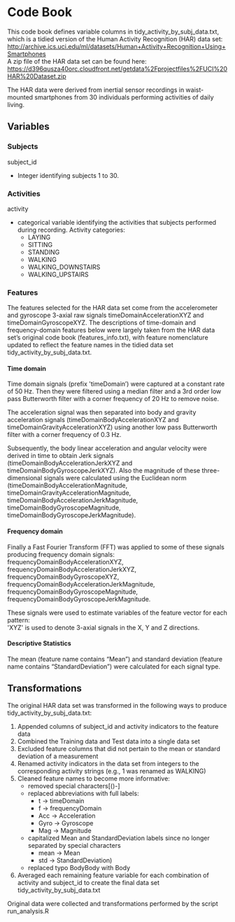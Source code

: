 # Code Book
This code book defines variable columns in tidy_activity_by_subj_data.txt, which is a tidied version of the Human Activity Recognition (HAR) data set: http://archive.ics.uci.edu/ml/datasets/Human+Activity+Recognition+Using+Smartphones  
A zip file of the HAR data set can be found here: https://d396qusza40orc.cloudfront.net/getdata%2Fprojectfiles%2FUCI%20HAR%20Dataset.zip

The HAR data were derived from inertial sensor recordings in waist-mounted smartphones from 30 individuals performing activities of daily living.

## Variables

### Subjects
subject_id
* Integer identifying subjects 1 to 30.

### Activities
activity
* categorical variable identifying the activities that subjects performed during recording. Activity categories:
   * LAYING
   * SITTING
   * STANDING
   * WALKING
   * WALKING_DOWNSTAIRS
   * WALKING_UPSTAIRS

### Features
The features selected for the HAR data set come from the accelerometer and gyroscope 3-axial raw signals timeDomainAccelerationXYZ and timeDomainGyroscopeXYZ. The descriptions of time-domain and frequency-domain features below were largely taken from the HAR data set’s original code book (features_info.txt), with feature nomenclature updated to reflect the feature names in the tidied data set tidy_activity_by_subj_data.txt.

#### Time domain
Time domain signals (prefix 'timeDomain’) were captured at a constant rate of 50 Hz. Then they were filtered using a median filter and a 3rd order low pass Butterworth filter with a corner frequency of 20 Hz to remove noise. 

The acceleration signal was then separated into body and gravity acceleration signals (timeDomainBodyAccelerationXYZ and timeDomainGravityAccelerationXYZ) using another low pass Butterworth filter with a corner frequency of 0.3 Hz. 

Subsequently, the body linear acceleration and angular velocity were derived in time to obtain Jerk signals (timeDomainBodyAccelerationJerkXYZ and timeDomainBodyGyroscopeJerkXYZ). Also the magnitude of these three-dimensional signals were calculated using the Euclidean norm (timeDomainBodyAccelerationMagnitude, timeDomainGravityAccelerationMagnitude, timeDomainBodyAccelerationJerkMagnitude, timeDomainBodyGyroscopeMagnitude, timeDomainBodyGyroscopeJerkMagnitude). 

#### Frequency domain
Finally a Fast Fourier Transform (FFT) was applied to some of these signals producing frequency domain signals: frequencyDomainBodyAccelerationXYZ, frequencyDomainBodyAccelerationJerkXYZ, frequencyDomainBodyGyroscopeXYZ, frequencyDomainBodyAccelerationJerkMagnitude, frequencyDomainBodyGyroscopeMagnitude, frequencyDomainBodyGyroscopeJerkMagnitude. 

These signals were used to estimate variables of the feature vector for each pattern:  
'XYZ' is used to denote 3-axial signals in the X, Y and Z directions.

#### Descriptive Statistics
The mean (feature name contains “Mean”) and standard deviation (feature name contains “StandardDeviation”) were calculated for each signal type. 

## Transformations
The original HAR data set was transformed in the following ways to produce tidy_activity_by_subj_data.txt:
1. Appended columns of subject_id and activity indicators to the feature data
2. Combined the Training data and Test data into a single data set
3. Excluded feature columns that did not pertain to the mean or standard deviation of a measurement
4. Renamed activity indicators in the data set from integers to the corresponding activity strings (e.g., 1 was renamed as WALKING)
5. Cleaned feature names to become more informative:
   * removed special characters[()\-]
   * replaced abbreviations with full labels:
      * t -> timeDomain
      * f -> frequencyDomain
      * Acc -> Acceleration
      * Gyro -> Gyroscope
      * Mag -> Magnitude 
   * capitalized Mean and StandardDeviation labels since no longer separated by special characters 
      * mean -> Mean
      * std -> StandardDeviation)
   * replaced typo BodyBody with Body
6. Averaged each remaining feature variable for each combination of activity and subject_id to create the final data set tidy_activity_by_subj_data.txt

Original data were collected and transformations performed by the script run_analysis.R
